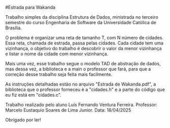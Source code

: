 #Estrada para Wakanda

Trabalho simples da disciplina Estrutura de Dados, ministrada no terceiro semestre do curso Engenharia de Software da Universidade Católica de Brasília.

O problema é organizar uma reta de tamanho T, com N número de cidades. Essa reta, chamada de estrada, passa pelas cidades.
Cada cidade tem uma vizinhança, o objetivo do trabalho é descobrir o valor da menor vizinhança e listar o nome da cidade com menor vizinhança.

Mais uma vez, esse trabalho segue o modelo TAD de abstração de dados, mas dessa vez, a biblioteca e a main o professor que fará, para que a correção desse trabalho seja feita mais facilmente.

As instruções detalhadas estão no arquivo "Estrada de Wakanda.pdf", a biblioteca que o professor forneceu é a "cidades.h" e a parte do código que eu fiz está em "cidades.c".

Trabalho realizado pelo aluno Luís Fernando Ventura Ferreira.
Professor: Marcelo Eustaquio Soares de Lima Junior.
Data: 18/04/2025

Obrigado por ler!

